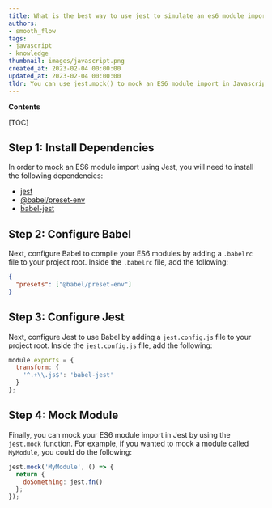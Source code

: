 ```yaml
---
title: What is the best way to use jest to simulate an es6 module import?
authors:
- smooth_flow
tags:
- javascript
- knowledge
thumbnail: images/javascript.png
created_at: 2023-02-04 00:00:00
updated_at: 2023-02-04 00:00:00
tldr: You can use jest.mock() to mock an ES6 module import in Javascript.
---
```


**Contents**

[TOC]

## Step 1: Install Dependencies

In order to mock an ES6 module import using Jest, you will need to install the following dependencies:

- [jest](https://jestjs.io/)
- [@babel/preset-env](https://babeljs.io/docs/en/babel-preset-env)
- [babel-jest](https://www.npmjs.com/package/babel-jest)

## Step 2: Configure Babel

Next, configure Babel to compile your ES6 modules by adding a `.babelrc` file to your project root. Inside the `.babelrc` file, add the following:

```json
{
  "presets": ["@babel/preset-env"]
}
```

## Step 3: Configure Jest

Next, configure Jest to use Babel by adding a `jest.config.js` file to your project root. Inside the `jest.config.js` file, add the following:

```javascript
module.exports = {
  transform: {
    '^.+\\.js$': 'babel-jest'
  }
};
```

## Step 4: Mock Module

Finally, you can mock your ES6 module import in Jest by using the `jest.mock` function. For example, if you wanted to mock a module called `MyModule`, you could do the following:

```javascript
jest.mock('MyModule', () => {
  return {
    doSomething: jest.fn()
  };
});
```
